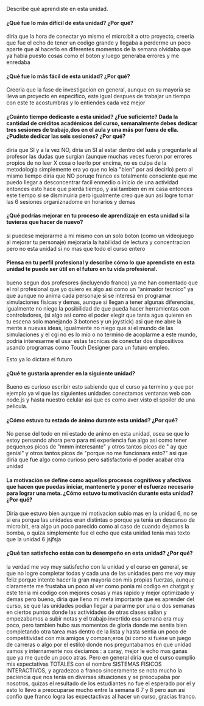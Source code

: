 Describe qué aprendiste en esta unidad.
#### ¿Qué fue lo más difícil de esta unidad? ¿Por qué?
diria que la hora de conectar yo mismo el micro:bit a otro proyecto, creeria que fue el echo de tener un codigo grande y llegaba a perderme un poco 
aparte que al hacerlo en diferentes momentos de la semana olvidaba que ya habia puesto cosas como el boton y luego generaba errores y me enredaba

#### ¿Qué fue lo más fácil de esta unidad? ¿Por qué?
Creeria que la fase de investigacion en general, aunque en su mayoria se lleva un proyecto en especifico, este igual despues de trabajar un tiempo con este
te acostumbras y lo entiendes cada vez mejor

#### ¿Cuánto tiempo dedicaste a esta unidad? ¿Fue suficiente? Dada la cantidad de créditos académicos del curso, semanalmente debes dedicar tres sesiones de trabajo,dos en el aula y una más por fuera de ella. ¿Pudiste dedicar las seis sesiones? ¿Por qué?
diria que SI y a la vez NO, diria un SI al estar dentro del aula y preguntarle al profesor las dudas que surgian (aunque muchas veces fueron por errores propios de no leer X cosa o leerlo por encima, no es culpa de la metodologia
simplemente era yo que no leia "bien" por asi decirlo) pero al mismo tiempo diria que NO poruqe franco es totalmente consciente que me puedo llegar a desconcentrar facil  enmedio o inicio de una actividad
entonces esto hace que pierda tiempo, y asi tambien en mi casa entonces  este tiempo si se disminuiria pero igualmente creo que aun asi logre tomar las 6 sesiones organiznadome en horarios y demas

#### ¿Qué podrías mejorar en tu proceso de aprendizaje en esta unidad si la tuvieras que hacer de nuevo?

si puedese mejorarme a mi mismo con un solo boton (como un videojuego al mejorar tu personaje) mejoraria la habilidad de lectura y concentracion pero no 
esta unidad si no mas que todo el curso entero

#### Piensa en tu perfil profesional y describe cómo lo que aprendiste en esta unidad te puede ser útil en el futuro en tu vida profesional.
bueno  segun dos profesores (incluyendo franco) ya me han comentado que el rol profesional que yo quiero es algo asi como un "animador tecnico" ya que
aunque no anima cada personaje si se interesa en programar simulaciones fisicas y demas, aunque si llegan a tener algunas diferencias, igualmente no niego
la posibilidad de que pueda hacer herramientas con controladores, (si algo asi como el poder elegir que tanta agua quieren en tu escena solo manejando 3 
botones y un joystick) asi que me abre la mente a nuevas ideas, igualmente no niego que si el mundo de las simulaciones y el cgi no es lo mio o no termino
de acoplarme a este mundo, podria interesarme el usar estas tecnicas de conectar dos dispositivos usando programas como Touch Designer para un futuro empleo.

Esto ya lo dictara el futuro

####  ¿Qué te gustaría aprender en la siguiente unidad?
Bueno es curioso escribir esto sabiendo que el curso ya termino y que por ejemplo ya vi que las siguientes unidades conectamos ventanas web con node.js y hasta
nuestro celular asi que es como aver visto el spoiler de una pelicula.

#### ¿Cómo estuvo tu estado de ánimo durante esta unidad? ¿Por qué?
No pense del todo en mi estado de animo en esta unidad, osea se que lo estoy pensando ahora pero para mi experiencia fue algo asi como tener pequen;os picos
de "mmm interesante" y otros tantos picos de " ay que genial" y otros tantos picos de "porque no me funcionara esto?" asi que diria que fue algo como 
curioso pero satisfactorio el poder acabar otra unidad

#### La motivación se define como aquellos procesos cognitivos y afectivos que hacen que puedas iniciar, mantenerte y poner el esfuerzo necesario para lograr una meta. ¿Cómo estuvo tu motivación durante esta unidad? ¿Por qué?

Diria que estuvo bien aunque mi motivacion subio mas en la unidad 6, no se si era porque las unidades eran distintas o porque ya tenia un descanso de micro:bit, era algo un poco parecido como al caso
de cuando dejamos la bomba, o quiza simplemente fue el echo que esta unidad tenia mas texto que la unidad 6 jsjfsja
#### ¿Qué tan satisfecho estás con tu desempeño en esta unidad? ¿Por qué?
la verdad me voy muy satisfecho con la unidad y el curso en general, se que no logre completar todas y cada una de las unidades pero me voy muy feliz porque intente hacer la gran mayoria con mis propias fuerzas, aunque claramente me frustaba un poco al ver como ponia mi codigo en chatgpt y este tenia mi codigo con mejores cosas y mas rapido y mejor optimizado y demas pero bueno, diria que lleno mi meta importante que es aprender del curso, se que las unidades podian llegar a pararme por una o dos semanas en ciertos puntos donde las actividades de otras clases salian y empezabamos a subir notas y el trabajo invertido esa semana era muy poco, pero tambien hubo sus momentos de gloria donde me sentia bien completando otra tarea mas dentro de la lista y hasta sentia un poco de competitividad con mis amigos y compan;eros (si como si fuese un juego de carreras o algo por el estilo) donde nos preguntabamos en que unidad vamos y internamente nos deciamos : a  caray, mejor le echo mas ganas que ya me quede un poco atras. Pero en general diria que el curso cumplio mis expectativas TOTALES con el nombre SISTEMAS FISICOS INTERACTIVOS, y agradezco a franco sinceramente se noto mucho la paciencia que nos tenia en diversas situaciones y se preocupaba por nosotros, quizas el resultado de los estudiantes no fue el esperado por el y esto lo llevo a preocuparse mucho entre la semana 6 7 y 8 pero aun asi confio que franco logra las expectactivas al hacer un curso, gracias franco.
